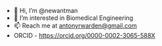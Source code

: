 - 👋 Hi, I’m @newantman
- 👀 I’m interested in Biomedical Engineering
- 📫 Reach me at antonyrwarden@gmail.com
- ORCID - https://orcid.org/0000-0002-3065-588X
